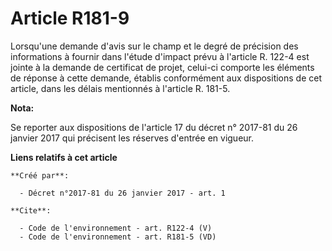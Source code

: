 # Article R181-9

Lorsqu'une demande d'avis sur le champ et le degré de précision des informations à fournir dans l'étude d'impact prévu à
l'article R. 122-4 est jointe à la demande de certificat de projet, celui-ci comporte les éléments de réponse à cette
demande, établis conformément aux dispositions de cet article, dans les délais mentionnés à l'article R. 181-5.

**Nota:**

Se reporter aux dispositions de l'article 17 du décret n° 2017-81 du 26 janvier 2017 qui précisent les réserves d'entrée en
vigueur.

**Liens relatifs à cet article**

	**Créé par**:

	  - Décret n°2017-81 du 26 janvier 2017 - art. 1

	**Cite**:

	  - Code de l'environnement - art. R122-4 (V)
	  - Code de l'environnement - art. R181-5 (VD)
